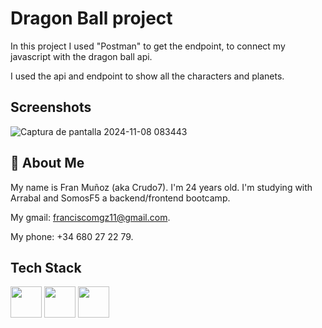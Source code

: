 
# **Dragon Ball project**


In this project I used "Postman" to get the endpoint, to connect my javascript with the dragon ball api.

I used the api and endpoint to show all the characters and planets.




## Screenshots

![Captura de pantalla 2024-11-08 083443](https://github.com/user-attachments/assets/fc948206-00f8-41a2-97bf-ae9720f8363d)


## 🚀 About Me
My name is Fran Muñoz (aka Crudo7).
I'm 24 years old.
I'm studying with Arrabal and SomosF5 a backend/frontend bootcamp.

My gmail: franciscomgz11@gmail.com.

My phone: +34 680 27 22 79.


## **Tech Stack**

<img src="https://w7.pngwing.com/pngs/187/112/png-transparent-responsive-web-design-html-computer-icons-css3-world-wide-web-consortium-css-angle-text-rectangle-thumbnail.png" width="50" height="50"> <img src="https://img.icons8.com/?size=512&id=21278&format=png" width="50" height="50"> <img src="https://e7.pngegg.com/pngimages/220/595/png-clipart-javascript-logo-product-design-brand-angularjs-dashboard-templates-angle-text-thumbnail.png" width="50" height="50">






